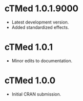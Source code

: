 # cTMed 1.0.1.9000

* Latest development version.
* Added standardized effects.

# cTMed 1.0.1

* Minor edits to documentation.

# cTMed 1.0.0

* Initial CRAN submission.

